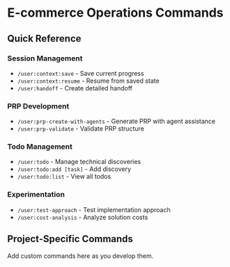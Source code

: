 # E-commerce Operations Commands

## Quick Reference

### Session Management
- `/user:context:save` - Save current progress
- `/user:context:resume` - Resume from saved state
- `/user:handoff` - Create detailed handoff

### PRP Development
- `/user:prp-create-with-agents` - Generate PRP with agent assistance
- `/user:prp-validate` - Validate PRP structure

### Todo Management
- `/user:todo` - Manage technical discoveries
- `/user:todo:add [task]` - Add discovery
- `/user:todo:list` - View all todos

### Experimentation
- `/user:test-approach` - Test implementation approach
- `/user:cost-analysis` - Analyze solution costs

## Project-Specific Commands
Add custom commands here as you develop them.